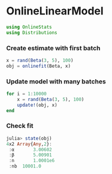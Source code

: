 
# OnlineLinearModel


````julia
using OnlineStats
using Distributions
````





### Create estimate with first batch
````julia
x = rand(Beta(3, 5), 100)
obj = onlinefit(Beta, x)
````





### Update model with many batches
````julia
for i = 1:10000
    x = rand(Beta(3, 5), 100)
    update!(obj, x)
end
````





### Check fit
````julia
julia> state(obj)
4x2 Array{Any,2}:
 :α       3.00602 
 :β       5.00901 
 :n       1.0001e6
 :nb  10001.0     

````


